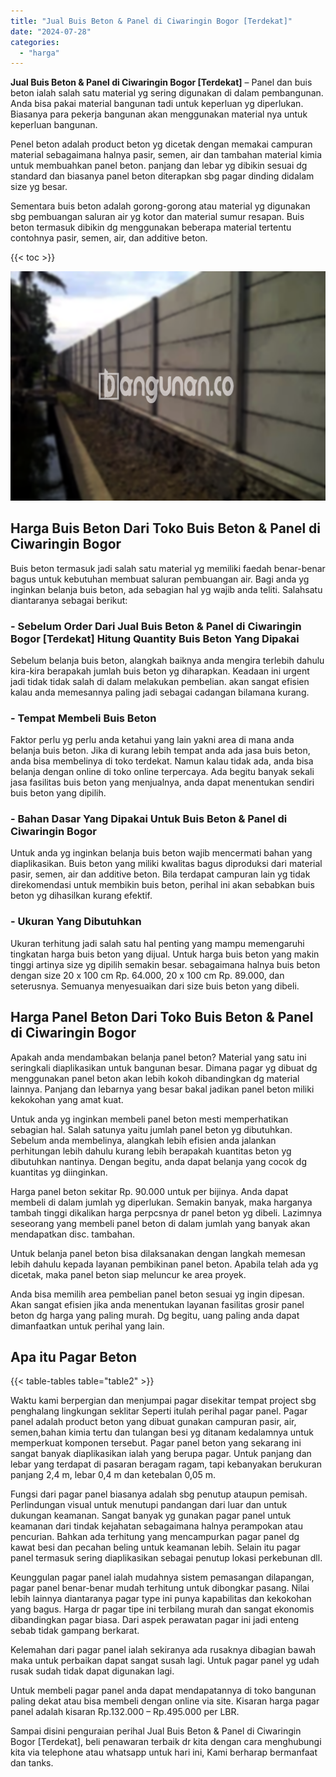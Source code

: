 ```yaml
---
title: "Jual Buis Beton & Panel di Ciwaringin Bogor [Terdekat]"
date: "2024-07-28"
categories: 
  - "harga"
---
```


**Jual Buis Beton & Panel di Ciwaringin Bogor \[Terdekat\]** – Panel dan buis beton ialah salah satu material yg sering digunakan di dalam pembangunan. Anda bisa pakai material bangunan tadi untuk keperluan yg diperlukan. Biasanya para pekerja bangunan akan menggunakan material nya untuk keperluan bangunan.

Penel beton adalah product beton yg dicetak dengan memakai campuran material sebagaimana halnya pasir, semen, air dan tambahan material kimia untuk membuahkan panel beton. panjang dan lebar yg dibikin sesuai dg standard dan biasanya panel beton diterapkan sbg pagar dinding didalam size yg besar.

Sementara buis beton adalah gorong-gorong atau material yg digunakan sbg pembuangan saluran air yg kotor dan material sumur resapan. Buis beton termasuk dibikin dg menggunakan beberapa material tertentu contohnya pasir, semen, air, dan additive beton.

{{< toc >}}

![Jual Buis Beton & Panel di Ciwaringin Bogor [Terdekat]](/images/jual-panel-buis-beton-murah-46.png)

## Harga Buis Beton Dari Toko Buis Beton & Panel di Ciwaringin Bogor

Buis beton termasuk jadi salah satu material yg memiliki faedah benar-benar bagus untuk kebutuhan membuat saluran pembuangan air. Bagi anda yg inginkan belanja buis beton, ada sebagian hal yg wajib anda teliti. Salahsatu diantaranya sebagai berikut:

### \- Sebelum Order Dari Jual Buis Beton & Panel di Ciwaringin Bogor \[Terdekat\] Hitung Quantity Buis Beton Yang Dipakai

Sebelum belanja buis beton, alangkah baiknya anda mengira terlebih dahulu kira-kira berapakah jumlah buis beton yg diharapkan. Keadaan ini urgent jadi tidak tidak salah di dalam melakukan pembelian. akan sangat efisien kalau anda memesannya paling jadi sebagai cadangan bilamana kurang.

### \- Tempat Membeli Buis Beton

Faktor perlu yg perlu anda ketahui yang lain yakni area di mana anda belanja buis beton. Jika di kurang lebih tempat anda ada jasa buis beton, anda bisa membelinya di toko terdekat. Namun kalau tidak ada, anda bisa belanja dengan online di toko online terpercaya. Ada begitu banyak sekali jasa fasilitas buis beton yang menjualnya, anda dapat menentukan sendiri buis beton yang dipilih.

### \- Bahan Dasar Yang Dipakai Untuk Buis Beton & Panel di Ciwaringin Bogor

Untuk anda yg inginkan belanja buis beton wajib mencermati bahan yang diaplikasikan. Buis beton yang miliki kwalitas bagus diproduksi dari material pasir, semen, air dan additive beton. Bila terdapat campuran lain yg tidak direkomendasi untuk membikin buis beton, perihal ini akan sebabkan buis beton yg dihasilkan kurang efektif.

### \- Ukuran Yang Dibutuhkan

Ukuran terhitung jadi salah satu hal penting yang mampu memengaruhi tingkatan harga buis beton yang dijual. Untuk harga buis beton yang makin tinggi artinya size yg dipilih semakin besar. sebagaimana halnya buis beton dengan size 20 x 100 cm Rp. 64.000, 20 x 100 cm Rp. 89.000, dan seterusnya. Semuanya menyesuaikan dari size buis beton yang dibeli.

## Harga Panel Beton Dari Toko Buis Beton & Panel di Ciwaringin Bogor

Apakah anda mendambakan belanja panel beton? Material yang satu ini seringkali diaplikasikan untuk bangunan besar. Dimana pagar yg dibuat dg menggunakan panel beton akan lebih kokoh dibandingkan dg material lainnya. Panjang dan lebarnya yang besar bakal jadikan panel beton miliki kekokohan yang amat kuat.

Untuk anda yg inginkan membeli panel beton mesti memperhatikan sebagian hal. Salah satunya yaitu jumlah panel beton yg dibutuhkan. Sebelum anda membelinya, alangkah lebih efisien anda jalankan perhitungan lebih dahulu kurang lebih berapakah kuantitas beton yg dibutuhkan nantinya. Dengan begitu, anda dapat belanja yang cocok dg kuantitas yg diinginkan.

Harga panel beton sekitar Rp. 90.000 untuk per bijinya. Anda dapat membeli di dalam jumlah yg diperlukan. Semakin banyak, maka harganya tambah tinggi dikalikan harga perpcsnya dr panel beton yg dibeli. Lazimnya seseorang yang membeli panel beton di dalam jumlah yang banyak akan mendapatkan disc. tambahan.

Untuk belanja panel beton bisa dilaksanakan dengan langkah memesan lebih dahulu kepada layanan pembikinan panel beton. Apabila telah ada yg dicetak, maka panel beton siap meluncur ke area proyek.

Anda bisa memilih area pembelian panel beton sesuai yg ingin dipesan. Akan sangat efisien jika anda menentukan layanan fasilitas grosir panel beton dg harga yang paling murah. Dg begitu, uang paling anda dapat dimanfaatkan untuk perihal yang lain.

## Apa itu Pagar Beton

{{< table-tables table="table2" >}}

Waktu kami berpergian dan menjumpai pagar disekitar tempat project sbg penghalang lingkungan seklitar Seperti itulah perihal pagar panel. Pagar panel adalah product beton yang dibuat gunakan campuran pasir, air, semen,bahan kimia tertu dan tulangan besi yg ditanam kedalamnya untuk memperkuat komponen tersebut. Pagar panel beton yang sekarang ini sangat banyak diaplikasikan ialah yang berupa pagar. Untuk panjang dan lebar yang terdapat di pasaran beragam ragam, tapi kebanyakan berukuran panjang 2,4 m, lebar 0,4 m dan ketebalan 0,05 m.

Fungsi dari pagar panel biasanya adalah sbg penutup ataupun pemisah. Perlindungan visual untuk menutupi pandangan dari luar dan untuk dukungan keamanan. Sangat banyak yg gunakan pagar panel untuk keamanan dari tindak kejahatan sebagaimana halnya perampokan atau pencurian. Bahkan ada terhitung yang mencampurkan pagar panel dg kawat besi dan pecahan beling untuk keamanan lebih. Selain itu pagar panel termasuk sering diaplikasikan sebagai penutup lokasi perkebunan dll.

Keunggulan pagar panel ialah mudahnya sistem pemasangan dilapangan, pagar panel benar-benar mudah terhitung untuk dibongkar pasang. Nilai lebih lainnya diantaranya pagar type ini punya kapabilitas dan kekokohan yang bagus. Harga dr pagar tipe ini terbilang murah dan sangat ekonomis dibandingkan pagar biasa. Dari aspek perawatan pagar ini jadi enteng sebab tidak gampang berkarat.

Kelemahan dari pagar panel ialah sekiranya ada rusaknya dibagian bawah maka untuk perbaikan dapat sangat susah lagi. Untuk pagar panel yg udah rusak sudah tidak dapat digunakan lagi.

Untuk membeli pagar panel anda dapat mendapatannya di toko bangunan paling dekat atau bisa membeli dengan online via site. Kisaran harga pagar panel adalah kisaran Rp.132.000 – Rp.495.000 per LBR.

Sampai disini penguraian perihal Jual Buis Beton & Panel di Ciwaringin Bogor \[Terdekat\], beli penawaran terbaik dr kita dengan cara menghubungi kita via telephone atau whatsapp untuk hari ini, Kami berharap bermanfaat dan tanks.
